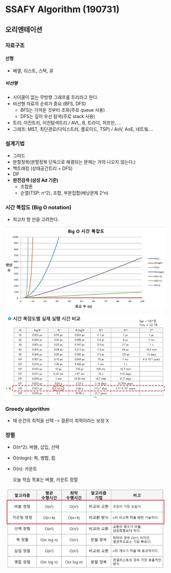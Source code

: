 # SSAFY Algorithm (190731)

## 오리엔테이션

### 자료구조

#### 선형

- 배열, 리스트, 스택, 큐

##### 비선형

- 사이클이 없는 무방향 그래프를 트리라고 한다.
- 비선형 자료의 순회가 중요 (BFS, DFS)
  - BFS는 가까운 것부터 조회(주로 queue 사용)
  - DFS는 깊이 우선 탐색(주로 stack 사용)
- 트리: 이진트리, 이진탐색트리 / AVL, B, 트라이, 허프만, ...
- 그래프: MST, 최단경로(다익스트라, 플로이드, TSP) / AoV, AoE, 네트웤....



### 설계기법

- 그리드
- 분할정복(분할정복 단독으로 해결되는 문제는 거의 나오지 않는다.)
- 백트래킹 (상태공간트리 + DFS)
- DP
- **완전검색 (삼성 Ad 기준)**
  - 조합론
  - 순열(TSP: n^2), 조합, 부분집합(배낭문제 2^n)



### 시간 복잡도 (Big O notation)

- 최고차 항 만을 고려한다.

![bigograph](img/bigograph.jpg)

![bigograph2](img/bigograph2.jpg)



### Greedy algorithm

- 매 순간의 최적을 선택 -> 결론이 최적이라는 보장 X



### 정렬

- O(n^2): 버블, 삽입, 선택

- O(nlogn): 퀵, 병합, 힙

- O(n): 카운트

  오늘 학습 목표는 버블, 카운트 정렬

![sorting](img/sorting.jpg)



